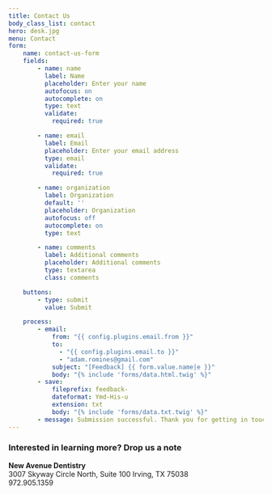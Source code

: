 ```yaml
---
title: Contact Us
body_class_list: contact
hero: desk.jpg
menu: Contact
form:
    name: contact-us-form
    fields:
        - name: name
          label: Name
          placeholder: Enter your name
          autofocus: on
          autocomplete: on
          type: text
          validate:
            required: true

        - name: email
          label: Email
          placeholder: Enter your email address
          type: email
          validate:
            required: true

        - name: organization
          label: Organization
          default: ''
          placeholder: Organization
          autofocus: off
          autocomplete: on
          type: text

        - name: comments
          label: Additional comments
          placeholder: Additional comments
          type: textarea
          class: comments

    buttons:
        - type: submit
          value: Submit

    process:
        - email:
            from: "{{ config.plugins.email.from }}"
            to:
              - "{{ config.plugins.email.to }}"
              - "adam.romines@gmail.com"
            subject: "[Feedback] {{ form.value.name|e }}"
            body: "{% include 'forms/data.html.twig' %}"
        - save:
            fileprefix: feedback-
            dateformat: Ymd-His-u
            extension: txt
            body: "{% include 'forms/data.txt.twig' %}"
        - message: Submission successful. Thank you for getting in touch!
---
```


### Interested in learning more? Drop us a note

**New Avenue Dentistry**  
3007 Skyway Circle North, Suite 100
Irving, TX 75038  
972.905.1359  
